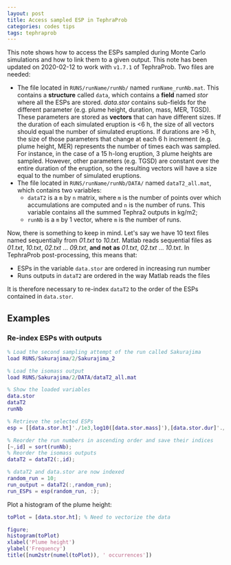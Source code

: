 ```yaml
---
layout: post
title: Access sampled ESP in TephraProb
categories: codes tips
tags: tephraprob 
---
```


This note shows how to access the ESPs sampled during Monte Carlo simulations and how to link them to a given output. This note has been updated on 2020-02-12 to work with `v1.7.1` of TephraProb. Two files are needed:
- The file located in ``RUNS/runName/runNb/`` named ``runName_runNb.mat``. This contains a **structure** called ``data``, which contains a **field** named <var>stor</var> where all the ESPs are stored. <var>data.stor</var> contains sub-fields for the different parameter (e.g. plume height, duration, mass, MER, TGSD). These parameters are stored as **vectors** that can have different sizes. If the duration of each simulated eruption is <6 h, the size of all vectors should equal the number of simulated eruptions. If durations are >6 h, the size of those parameters that change at each 6 h increment (e.g. plume height, MER) represents the number of times each was sampled. For instance, in the case of a 15 h-long eruption, 3 plume heights are sampled. However, other parameters (e.g. TGSD) are constant over the entire duration of the eruption, so the resulting vectors will have a size equal to the number of simulated eruptions.
- The file located in ``RUNS/runName/runNb/DATA/`` named ``dataT2_all.mat``, which contains two variables:
  - ``dataT2`` is a ``m`` by ``n`` matrix, where ``m`` is the number of points over which accumulations are computed and ``n`` is the number of runs. This variable contains all the summed Tephra2 outputs in kg/m2;
  - ``runNb`` is a ``m`` by 1 vector, where ``m`` is the number of runs. 

Now, there is something to keep in mind. Let's say we have 10 text files named sequentially from *01.txt* to *10.txt*. Matlab reads sequential files as *01.txt*, *10.txt*, *02.txt* ... *09.txt*, **and not as** *01.txt*, *02.txt* ... *10.txt*. In TephraProb post-processing, this means that:
- ESPs in the variable ``data.stor`` are ordered in increasing run number
- Runs outputs in ``dataT2`` are ordered in the way Matlab reads the files

It is therefore necessary to re-index ``dataT2`` to the order of the ESPs contained in ``data.stor``.

## Examples

### Re-index ESPs with outputs

``` matlab
% Load the second sampling attempt of the run called Sakurajima
load RUNS/Sakurajima/2/Sakurajima_2 

% Load the isomass output
load RUNS/Sakurajima/2/DATA/dataT2_all.mat 

% Show the loaded variables
data.stor
dataT2
runNb

% Retrieve the selected ESPs
esp = [[data.stor.ht]'./1e3,log10([data.stor.mass]'),[data.stor.dur]'./3600,[data.stor.gs_med]',date(:,2)];

% Reorder the run numbers in ascending order and save their indices
[~,id] = sort(runNb);
% Reorder the isomass outputs
dataT2 = dataT2(:,id);

% dataT2 and data.stor are now indexed
random_run = 10;
run_output = dataT2(:,random_run);
run_ESPs = esp(random_run, :);
```

Plot a histogram of the plume height:

``` matlab
toPlot = [data.stor.ht]; % Need to vectorize the data

figure;
histogram(toPlot)
xlabel('Plume height')
ylabel('Frequency')
title([num2str(numel(toPlot)), ' occurrences'])

```